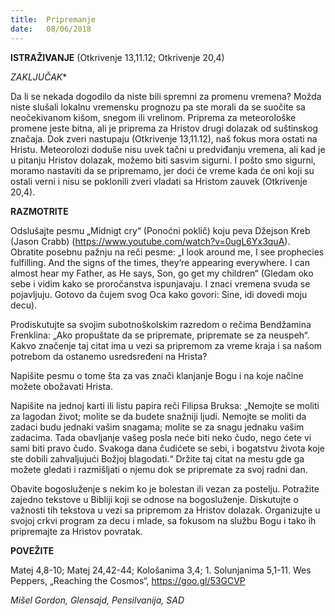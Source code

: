 ```yaml
---
title:  Pripremanje
date:   08/06/2018
---
```


**ISTRAŽIVANJE** (Otkrivenje 13,11.12; Otkrivenje 20,4)

*ZAKLJUČAK**

Da li se nekada dogodilo da niste bili spremni za promenu vremena? Možda niste slušali lokalnu vremensku prognozu pa ste morali da se suočite sa neočekivanom kišom, snegom ili vrelinom. Priprema za meteorološke promene jeste bitna, ali je priprema za Hristov drugi dolazak od suštinskog značaja. Dok zveri nastupaju (Otkrivenje 13,11.12), naš fokus mora ostati na Hristu. Meteorolozi doduše nisu uvek tačni u predviđanju vremena, ali kad je u pitanju Hristov dolazak, možemo biti sasvim sigurni. I pošto smo sigurni, moramo nastaviti da se pripremamo, jer doći će vreme kada će oni koji su ostali verni i nisu se poklonili zveri vladati sa Hristom zauvek (Otkrivenje 20,4).

**RAZMOTRITE**

Odslušajte pesmu „Midnigt cry“ (Ponoćni poklič) koju peva Džejson Kreb (Jason Crabb) (https://www.youtube.com/watch?v=0ugL6Yx3quA). Obratite posebnu pažnju na reči pesme: „I look around me, I see prophecies fulfilling. And the signs of the times, they’re appearing everywhere. I can almost hear my Father, as He says, Son, go get my children“ (Gledam oko sebe i vidim kako se proročanstva ispunjavaju. I znaci vremena svuda se pojavljuju. Gotovo da čujem svog Oca kako govori: Sine, idi dovedi moju decu).

Prodiskutujte sa svojim subotnoškolskim razredom o rečima Bendžamina  Frenklina: „Ako propuštate da se pripremate, pripremate se za neuspeh“. Kakvo značenje taj citat ima u vezi sa pripremom za vreme kraja i sa našom potrebom da ostanemo usredsređeni na Hrista?

Napišite pesmu o tome šta za vas znači klanjanje Bogu i na koje načine možete obožavati Hrista.

Napišite na jednoj karti ili listu papira reči Filipsa Bruksa: „Nemojte se moliti za lagodan život; molite se da budete snažniji ljudi. Nemojte se moliti da zadaci budu jednaki vašim snagama; molite se za snagu jednaku vašim zadacima. Tada obavljanje vašeg posla neće biti neko čudo, nego ćete vi sami biti pravo čudo. Svakoga dana čudićete se sebi, i bogatstvu života koje ste dobili zahvaljujući Božjoj blagodati.“ Držite taj citat na mestu gde ga možete gledati i razmišljati o njemu dok se pripremate za svoj radni dan.

Obavite bogosluženje s nekim ko je bolestan ili vezan za postelju. Potražite zajedno tekstove u Bibliji koji se odnose na bogosluženje. Diskutujte o važnosti tih tekstova u vezi sa pripremom za Hristov dolazak.
Organizujte u svojoj crkvi program za decu i mlade, sa fokusom na službu Bogu i tako ih pripremajte za Hristov povratak.

**POVEŽITE**

Matej 4,8-10; Matej 24,42-44; Kološanima 3,4; 1. Solunjanima 5,1-11. Wes Peppers, „Reaching the Cosmos“, https://goo.gl/53GCVP

*Mišel Gordon, Glensajd, Pensilvanija, SAD*
